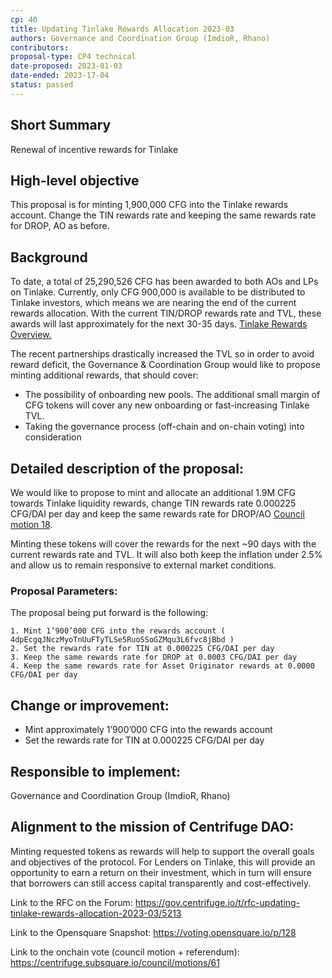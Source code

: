 ```yaml
---
cp: 40
title: Updating Tinlake Rewards Allocation 2023-03 
authors: Governance and Coordination Group (ImdioR, Rhano)
contributors:
proposal-type: CP4 technical
date-proposed: 2023-01-03
date-ended: 2023-17-04
status: passed
---
```


## Short Summary
Renewal of incentive rewards for Tinlake

## High-level objective
This proposal is for minting 1,900,000 CFG into the Tinlake rewards account. Change the TIN rewards rate and keeping the same rewards rate for DROP, AO as before.

## Background
To date, a total of 25,290,526 CFG has been awarded to both AOs and LPs on Tinlake. Currently, only CFG 900,000 is available to be distributed to Tinlake investors, which means we are nearing the end of the current rewards allocation. With the current TIN/DROP rewards rate and TVL, these awards will last approximately for the next 30-35 days. [Tinlake Rewards Overview.](https://docs.google.com/spreadsheets/d/1ItyCvodhjHrDdmSvq7CKnVbo2vZbk4DyTS0UzrkWrpc/edit#gid=1530593440) 

The recent partnerships drastically increased the TVL so in order to avoid reward deficit, the Governance & Coordination Group would like to propose minting additional rewards, that should cover:

* The possibility of onboarding new pools. The additional small margin of CFG tokens will cover any new onboarding or fast-increasing Tinlake TVL.
* Taking the governance process (off-chain and on-chain voting) into consideration

## Detailed description of the proposal:
We would like to propose to mint and allocate an additional 1.9M CFG towards Tinlake liquidity rewards, change TIN rewards rate 0.000225 CFG/DAI per day and keep the same rewards rate for DROP/AO [Council motion 18](https://gov.centrifuge.io/t/council-motion-18-tinlake-lp-rewards-restructuring-july-2022/4400).

Minting these tokens will cover the rewards for the next ~90 days with the current rewards rate and TVL. It will also both keep the inflation under 2.5% and allow us to remain responsive to external market conditions. 

### Proposal Parameters:
The proposal being put forward is the following:
```
1. Mint 1’900’000 CFG into the rewards account ( 4dpEcgqJNczMyoTnUuFTyTLSe5RuoSSoGZMqu3L6fvc8jBbd )
2. Set the rewards rate for TIN at 0.000225 CFG/DAI per day
3. Keep the same rewards rate for DROP at 0.0003 CFG/DAI per day
4. Keep the same rewards rate for Asset Originator rewards at 0.0000 CFG/DAI per day
```

## Change or improvement:
* Mint approximately 1’900’000 CFG into the rewards account
* Set the rewards rate for TIN at 0.000225 CFG/DAI per day
  
## Responsible to implement: 
Governance and Coordination Group (ImdioR, Rhano)

## Alignment to the mission of Centrifuge DAO:
Minting requested tokens as rewards will help to support the overall goals and objectives of the protocol. For Lenders on Tinlake, this will provide an opportunity to earn a return on their investment, which in turn will ensure that borrowers can still access capital transparently and cost-effectively.

Link to the RFC on the Forum: https://gov.centrifuge.io/t/rfc-updating-tinlake-rewards-allocation-2023-03/5213

Link to the Opensquare Snapshot: https://voting.opensquare.io/p/128

Link to the onchain vote (council motion + referendum): https://centrifuge.subsquare.io/council/motions/61

